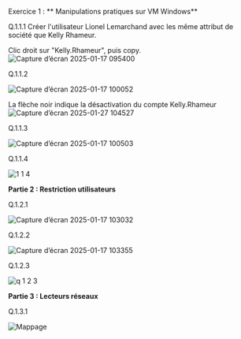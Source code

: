 Exercice 1 : ** Manipulations pratiques sur VM Windows**
 
Q.1.1.1
Créer l'utilisateur Lionel Lemarchand avec les même attribut de société que Kelly Rhameur. 

Clic droit sur "Kelly.Rhameur", puis copy.
![Capture d’écran 2025-01-17 095400](https://github.com/user-attachments/assets/96381fb7-4108-4454-9b65-7414d01a7cba)  

Q.1.1.2 

![Capture d’écran 2025-01-17 100052](https://github.com/user-attachments/assets/474b3f79-7893-466f-917e-4a64b75924a7)  

La flèche noir indique la désactivation du compte Kelly.Rhameur  
![Capture d’écran 2025-01-27 104527](https://github.com/user-attachments/assets/0f7222de-1ee2-4e53-92e7-682e5eb98b3a)


Q.1.1.3

![Capture d’écran 2025-01-17 100503](https://github.com/user-attachments/assets/acc6cdf2-9ce4-496c-b60f-fcef4212c1fa)  

Q.1.1.4  

![1 1 4](https://github.com/user-attachments/assets/15017061-acd8-4509-a9fe-08b0c40a99fd)

**Partie 2 : Restriction utilisateurs**  

Q.1.2.1

![Capture d’écran 2025-01-17 103032](https://github.com/user-attachments/assets/9a859d26-03d7-4657-89b1-54a219438a17)  

Q.1.2.2   

![Capture d’écran 2025-01-17 103355](https://github.com/user-attachments/assets/677a145c-f67a-4fa4-bb4b-125fc3f9d12e)  

Q.1.2.3  

![q 1 2 3](https://github.com/user-attachments/assets/20dd330d-9586-4f0f-9199-2a5e51ab636c)  

**Partie 3 : Lecteurs réseaux**

Q.1.3.1   

![Mappage](https://github.com/user-attachments/assets/95ae23f5-c0a6-4b1d-b3b4-30382fec3c96)

